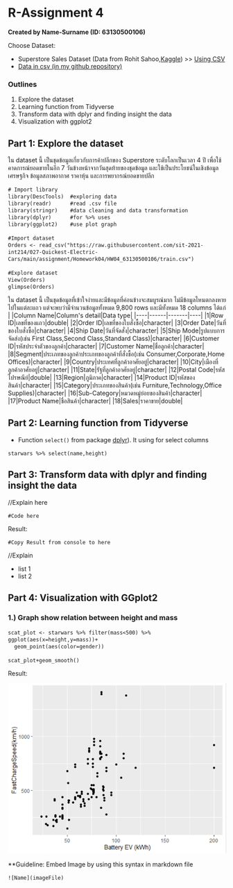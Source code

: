 # R-Assignment 4

**Created by Name-Surname (ID: 63130500106)**

Choose Dataset:
* Superstore Sales Dataset (Data from Rohit Sahoo,[Kaggle](https://www.kaggle.com/rohitsahoo/sales-forecasting)) >> [Using CSV](https://raw.githubusercontent.com/safesit23/INT214-Statistics/main/datasets/superstore_sales.csv)
* [Data in csv (in my github repository)](train.csv)


### Outlines
1. Explore the dataset
2. Learning function from Tidyverse
3. Transform data with dplyr and finding insight the data
4. Visualization with ggplot2

## Part 1: Explore the dataset
ใน dataset นี้ เป็นชุดข้อมูลเกี่ยวกับการค้าปลีกของ Superstore ระดับโลกเป็นเวลา 4 ปี เพื่อใช้คาดการณ์ยอดขายในอีก 7 วันข้างหน้าจากวันสุดท้ายของชุดข้อมูล และใช้เป็นประโยชน์ในเชิงข้อมูลเศรษฐกิจ ข้อมูลสภาพอากาศ ราคาหุ้น และการพยากรณ์ยอดขายปลีก

```
# Import library
library(DescTools)  #exploring data
library(readr)      #read .csv file
library(stringr)    #data cleaning and data transformation
library(dplyr)      #for %>% uses
library(ggplot2)    #use plot graph

#Import dataset
Orders <- read_csv("https://raw.githubusercontent.com/sit-2021-int214/027-Quickest-Electric-Cars/main/assignment/Homework04/HW04_63130500106/train.csv")

#Explore dataset
View(Orders)
glimpse(Orders)
```
ใน dataset นี้ เป็นชุดข้อมูลที่เข้าใจง่ายและมีข้อมูลที่ค่อนข้างจะสมบูรณ์มาก ไม่มีข้อมูลไหนตกลงหายไปในแต่ละแถว
แต่จะพบว่ามีจำนวนข้อมูลทั้งหมด 9,800 rows และมีทั้งหมด 18 columns ได้แก่
| |Column Name|Column's detail|Data type|
|----|------|-------|----|
|1|Row ID|เลขที่ของแถว|double|
|2|Order ID|เลขที่ของใบสั่งซื้อ|character|
|3|Order Date|วันที่ของใบสั่งซื้อ|character|
|4|Ship Date|วันที่จัดสั่ง|character|
|5|Ship Mode|รูปแบบการจัดส่ง(เช่น First Class,Second Class,Standard Class)|character|
|6|Customer ID|รหัสประจำตัวของลูกค้า|character|
|7|Customer Name|ชื่อลูกค้า|character|
|8|Segment|ประเภทของลูกค้าประเภทของลูกค้าที่สั่งซื้อ(เช่น Consumer,Corporate,Home Offices)|character|
|9|Country|ประเทศที่ลูกค้าอาศัยอยู่|character|
|10|City|เมืองที่ลูกค้าอาศัยอยู่|character|
|11|State|รัฐที่ลูกค้าอาศัยอยู่|character|
|12|Postal Code|รหัสไปรษณีย์|double|
|13|Region|ภูมิภาค|character|
|14|Product ID|รหัสของสินค้า|character|
|15|Category|ประเภทของสินค้า(เช่น Furniture,Technology,Office Supplies)|character|
|16|Sub-Category|หมวดหมู่ย่อยของสินค้า|character|
|17|Product Name|ชื่อสินค้า|character|
|18|Sales|ราคาขาย|double|

## Part 2: Learning function from Tidyverse

- Function `select()` from package [dplyr](https://dplyr.tidyverse.org/articles/dplyr.html#select-columns-with-select)). It using for select columns

```
starwars %>% select(name,height)
```

## Part 3: Transform data with dplyr and finding insight the data

//Explain here

```
#Code here
```

Result:

```
#Copy Result from console to here
```
//Explain

- list 1
- list 2

## Part 4: Visualization with GGplot2
### 1.) Graph show relation between height and mass
```
scat_plot <- starwars %>% filter(mass<500) %>% ggplot(aes(x=height,y=mass))+
  geom_point(aes(color=gender))

scat_plot+geom_smooth()
```
Result:

![Graph 1](graph1.png)

**Guideline:
Embed Image by using this syntax in markdown file
````
![Name](imageFile)
````